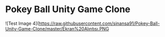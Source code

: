 # Pokey Ball Unity Game Clone
![Test Image 4](https://raw.githubusercontent.com/sinansa91/Pokey-Ball-Unity-Game-Clone/master/Ekran%20Alıntısı.PNG
